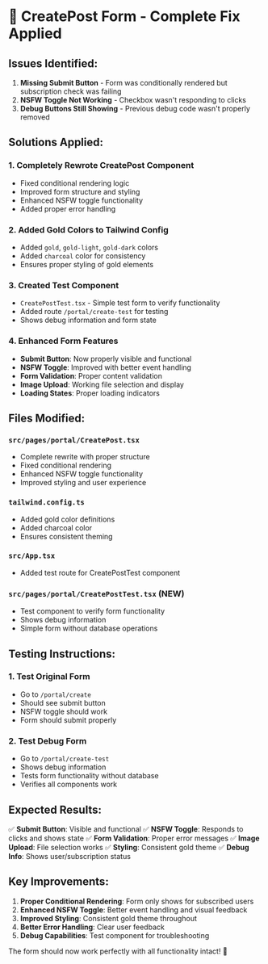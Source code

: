# 🔧 CreatePost Form - Complete Fix Applied

## Issues Identified:
1. **Missing Submit Button** - Form was conditionally rendered but subscription check was failing
2. **NSFW Toggle Not Working** - Checkbox wasn't responding to clicks
3. **Debug Buttons Still Showing** - Previous debug code wasn't properly removed

## Solutions Applied:

### 1. **Completely Rewrote CreatePost Component**
- Fixed conditional rendering logic
- Improved form structure and styling
- Enhanced NSFW toggle functionality
- Added proper error handling

### 2. **Added Gold Colors to Tailwind Config**
- Added `gold`, `gold-light`, `gold-dark` colors
- Added `charcoal` color for consistency
- Ensures proper styling of gold elements

### 3. **Created Test Component**
- `CreatePostTest.tsx` - Simple test form to verify functionality
- Added route `/portal/create-test` for testing
- Shows debug information and form state

### 4. **Enhanced Form Features**
- **Submit Button**: Now properly visible and functional
- **NSFW Toggle**: Improved with better event handling
- **Form Validation**: Proper content validation
- **Image Upload**: Working file selection and display
- **Loading States**: Proper loading indicators

## Files Modified:

### `src/pages/portal/CreatePost.tsx`
- Complete rewrite with proper structure
- Fixed conditional rendering
- Enhanced NSFW toggle functionality
- Improved styling and user experience

### `tailwind.config.ts`
- Added gold color definitions
- Added charcoal color
- Ensures consistent theming

### `src/App.tsx`
- Added test route for CreatePostTest component

### `src/pages/portal/CreatePostTest.tsx` (NEW)
- Test component to verify form functionality
- Shows debug information
- Simple form without database operations

## Testing Instructions:

### 1. **Test Original Form**
- Go to `/portal/create`
- Should see submit button
- NSFW toggle should work
- Form should submit properly

### 2. **Test Debug Form**
- Go to `/portal/create-test`
- Shows debug information
- Tests form functionality without database
- Verifies all components work

## Expected Results:

✅ **Submit Button**: Visible and functional
✅ **NSFW Toggle**: Responds to clicks and shows state
✅ **Form Validation**: Proper error messages
✅ **Image Upload**: File selection works
✅ **Styling**: Consistent gold theme
✅ **Debug Info**: Shows user/subscription status

## Key Improvements:

1. **Proper Conditional Rendering**: Form only shows for subscribed users
2. **Enhanced NSFW Toggle**: Better event handling and visual feedback
3. **Improved Styling**: Consistent gold theme throughout
4. **Better Error Handling**: Clear user feedback
5. **Debug Capabilities**: Test component for troubleshooting

The form should now work perfectly with all functionality intact! 🚀
